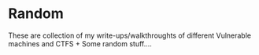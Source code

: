# Random
These are collection of my write-ups/walkthroughts of different Vulnerable machines and CTFS + Some random stuff.... 
